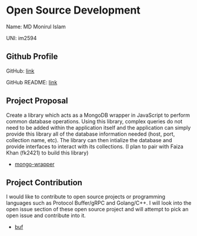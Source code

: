 # Open Source Development

Name: MD Monirul Islam

UNI: im2594

## Github Profile

GitHub: [link](https://github.com/monirul1)

GitHub README: [link](https://github.com/monirul1/monirul1/blob/main/README.md)

## Project Proposal

Create a library which acts as a MongoDB wrapper in JavaScript to perform common database operations. Using this library, complex queries do not need to be added within the application itself and the application can simply provide this library all of the database information needed (host, port, collection name, etc). The library can then intialize the database and provide interfaces to interact with its collections. (I plan to pair with Faiza Khan (fk2421) to build this library)

- [mongo-wrapper](../projects/javascript/mongo-wrapper.md)

## Project Contribution

I would like to contribute to open source projects or programming languages such as Protocol Buffer/gRPC and Golang/C++. I will look into the open issue section of these open source project and will attempt to pick an open issue and contribute into it.

- [buf](../projects/golang/buf.md)
